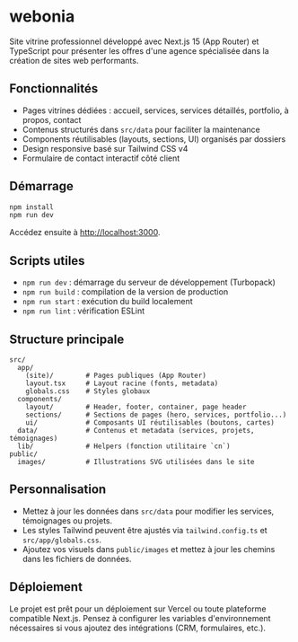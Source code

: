 # webonia

Site vitrine professionnel développé avec Next.js 15 (App Router) et TypeScript pour présenter les offres d'une agence spécialisée dans la création de sites web performants.

## Fonctionnalités
- Pages vitrines dédiées : accueil, services, services détaillés, portfolio, à propos, contact
- Contenus structurés dans `src/data` pour faciliter la maintenance
- Components réutilisables (layouts, sections, UI) organisés par dossiers
- Design responsive basé sur Tailwind CSS v4
- Formulaire de contact interactif côté client

## Démarrage
```bash
npm install
npm run dev
```

Accédez ensuite à [http://localhost:3000](http://localhost:3000).

## Scripts utiles
- `npm run dev` : démarrage du serveur de développement (Turbopack)
- `npm run build` : compilation de la version de production
- `npm run start` : exécution du build localement
- `npm run lint` : vérification ESLint

## Structure principale
```
src/
  app/
    (site)/        # Pages publiques (App Router)
    layout.tsx     # Layout racine (fonts, metadata)
    globals.css    # Styles globaux
  components/
    layout/        # Header, footer, container, page header
    sections/      # Sections de pages (hero, services, portfolio...)
    ui/            # Composants UI réutilisables (boutons, cartes)
  data/            # Contenus et metadata (services, projets, témoignages)
  lib/             # Helpers (fonction utilitaire `cn`)
public/
  images/          # Illustrations SVG utilisées dans le site
```

## Personnalisation
- Mettez à jour les données dans `src/data` pour modifier les services, témoignages ou projets.
- Les styles Tailwind peuvent être ajustés via `tailwind.config.ts` et `src/app/globals.css`.
- Ajoutez vos visuels dans `public/images` et mettez à jour les chemins dans les fichiers de données.

## Déploiement
Le projet est prêt pour un déploiement sur Vercel ou toute plateforme compatible Next.js. Pensez à configurer les variables d'environnement nécessaires si vous ajoutez des intégrations (CRM, formulaires, etc.).
